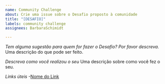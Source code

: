 ```yaml
---
name: Community Challenge
about: Crie uma issue sobre o Desafio proposto à comunidade
title: "[DESAFIO]"
labels: community challenge
assignees: BarbaraSchimidt

---
```


*Tem alguma sugestão para quem for fazer o Desafio? Por favor descreva.*
Uma descrição do que pode ser feito.

*Descreva como você realizou o seu*
Uma descrição sobre como você fez o seu.

*Links úteis*
-[Nome do Link](URL)
